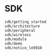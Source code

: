 # SDK

```{toctree}
sdk/getting_started
sdk/architecture
sdk/peripheral
sdk/wireless
sdk/module
sdk/demo
sdk/notice_le5010
```

